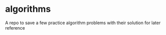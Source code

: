 # algorithms

A repo to save a few practice algorithm problems with their solution for later reference
